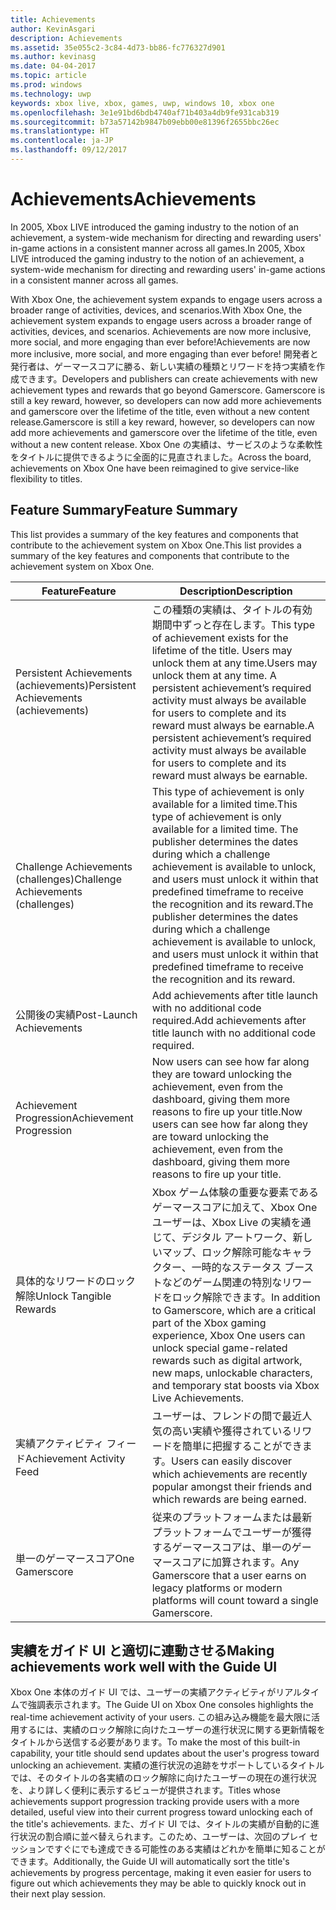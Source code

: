 ```yaml
---
title: Achievements
author: KevinAsgari
description: Achievements
ms.assetid: 35e055c2-3c84-4d73-bb86-fc776327d901
ms.author: kevinasg
ms.date: 04-04-2017
ms.topic: article
ms.prod: windows
ms.technology: uwp
keywords: xbox live, xbox, games, uwp, windows 10, xbox one
ms.openlocfilehash: 3e1e91bd6bdb4740af71b403a4db9fe931cab319
ms.sourcegitcommit: b73a57142b9847b09ebb00e81396f2655bbc26ec
ms.translationtype: HT
ms.contentlocale: ja-JP
ms.lasthandoff: 09/12/2017
---
```

# <a name="achievements"></a><span data-ttu-id="c4e6c-104">Achievements</span><span class="sxs-lookup"><span data-stu-id="c4e6c-104">Achievements</span></span>

<span data-ttu-id="c4e6c-105">In 2005, Xbox LIVE introduced the gaming industry to the notion of an achievement, a system-wide mechanism for directing and rewarding users' in-game actions in a consistent manner across all games.</span><span class="sxs-lookup"><span data-stu-id="c4e6c-105">In 2005, Xbox LIVE introduced the gaming industry to the notion of an achievement, a system-wide mechanism for directing and rewarding users' in-game actions in a consistent manner across all games.</span></span>

<span data-ttu-id="c4e6c-106">With Xbox One, the achievement system expands to engage users across a broader range of activities, devices, and scenarios.</span><span class="sxs-lookup"><span data-stu-id="c4e6c-106">With Xbox One, the achievement system expands to engage users across a broader range of activities, devices, and scenarios.</span></span> <span data-ttu-id="c4e6c-107">Achievements are now more inclusive, more social, and more engaging than ever before!</span><span class="sxs-lookup"><span data-stu-id="c4e6c-107">Achievements are now more inclusive, more social, and more engaging than ever before!</span></span> <span data-ttu-id="c4e6c-108">開発者と発行者は、ゲーマースコアに勝る、新しい実績の種類とリワードを持つ実績を作成できます。</span><span class="sxs-lookup"><span data-stu-id="c4e6c-108">Developers and publishers can create achievements with new achievement types and rewards that go beyond Gamerscore.</span></span> <span data-ttu-id="c4e6c-109">Gamerscore is still a key reward, however, so developers can now add more achievements and gamerscore over the lifetime of the title, even without a new content release.</span><span class="sxs-lookup"><span data-stu-id="c4e6c-109">Gamerscore is still a key reward, however, so developers can now add more achievements and gamerscore over the lifetime of the title, even without a new content release.</span></span> <span data-ttu-id="c4e6c-110">Xbox One の実績は、サービスのような柔軟性をタイトルに提供できるように全面的に見直されました。</span><span class="sxs-lookup"><span data-stu-id="c4e6c-110">Across the board, achievements on Xbox One have been reimagined to give service-like flexibility to titles.</span></span>

## <a name="feature-summary"></a><span data-ttu-id="c4e6c-111">Feature Summary</span><span class="sxs-lookup"><span data-stu-id="c4e6c-111">Feature Summary</span></span> ##
<span data-ttu-id="c4e6c-112">This list provides a summary of the key features and components that contribute to the achievement system on Xbox One.</span><span class="sxs-lookup"><span data-stu-id="c4e6c-112">This list provides a summary of the key features and components that contribute to the achievement system on Xbox One.</span></span>

<span data-ttu-id="c4e6c-113">Feature</span><span class="sxs-lookup"><span data-stu-id="c4e6c-113">Feature</span></span> | <span data-ttu-id="c4e6c-114">Description</span><span class="sxs-lookup"><span data-stu-id="c4e6c-114">Description</span></span>
--- | ---
<span data-ttu-id="c4e6c-115">Persistent Achievements (achievements)</span><span class="sxs-lookup"><span data-stu-id="c4e6c-115">Persistent Achievements (achievements)</span></span> | <span data-ttu-id="c4e6c-116">この種類の実績は、タイトルの有効期間中ずっと存在します。</span><span class="sxs-lookup"><span data-stu-id="c4e6c-116">This type of achievement exists for the lifetime of the title.</span></span> <span data-ttu-id="c4e6c-117">Users may unlock them at any time.</span><span class="sxs-lookup"><span data-stu-id="c4e6c-117">Users may unlock them at any time.</span></span> <span data-ttu-id="c4e6c-118">A persistent achievement’s required activity must always be available for users to complete and its reward must always be earnable.</span><span class="sxs-lookup"><span data-stu-id="c4e6c-118">A persistent achievement’s required activity must always be available for users to complete and its reward must always be earnable.</span></span>
<span data-ttu-id="c4e6c-119">Challenge Achievements (challenges)</span><span class="sxs-lookup"><span data-stu-id="c4e6c-119">Challenge Achievements (challenges)</span></span> | <span data-ttu-id="c4e6c-120">This type of achievement is only available for a limited time.</span><span class="sxs-lookup"><span data-stu-id="c4e6c-120">This type of achievement is only available for a limited time.</span></span> <span data-ttu-id="c4e6c-121">The publisher determines the dates during which a challenge achievement is available to unlock, and users must unlock it within that predefined timeframe to receive the recognition and its reward.</span><span class="sxs-lookup"><span data-stu-id="c4e6c-121">The publisher determines the dates during which a challenge achievement is available to unlock, and users must unlock it within that predefined timeframe to receive the recognition and its reward.</span></span>
<span data-ttu-id="c4e6c-122">公開後の実績</span><span class="sxs-lookup"><span data-stu-id="c4e6c-122">Post-Launch Achievements</span></span> | <span data-ttu-id="c4e6c-123">Add achievements after title launch with no additional code required.</span><span class="sxs-lookup"><span data-stu-id="c4e6c-123">Add achievements after title launch with no additional code required.</span></span>
<span data-ttu-id="c4e6c-124">Achievement Progression</span><span class="sxs-lookup"><span data-stu-id="c4e6c-124">Achievement Progression</span></span> | <span data-ttu-id="c4e6c-125">Now users can see how far along they are toward unlocking the achievement, even from the dashboard, giving them more reasons to fire up your title.</span><span class="sxs-lookup"><span data-stu-id="c4e6c-125">Now users can see how far along they are toward unlocking the achievement, even from the dashboard, giving them more reasons to fire up your title.</span></span>
<span data-ttu-id="c4e6c-126">具体的なリワードのロック解除</span><span class="sxs-lookup"><span data-stu-id="c4e6c-126">Unlock Tangible Rewards</span></span> | <span data-ttu-id="c4e6c-127">Xbox ゲーム体験の重要な要素であるゲーマースコアに加えて、Xbox One ユーザーは、Xbox Live の実績を通じて、デジタル アートワーク、新しいマップ、ロック解除可能なキャラクター、一時的なステータス ブーストなどのゲーム関連の特別なリワードをロック解除できます。</span><span class="sxs-lookup"><span data-stu-id="c4e6c-127">In addition to Gamerscore, which are a critical part of the Xbox gaming experience, Xbox One users can unlock special game-related rewards such as digital artwork, new maps, unlockable characters, and temporary stat boosts via Xbox Live Achievements.</span></span>
<span data-ttu-id="c4e6c-128">実績アクティビティ フィード</span><span class="sxs-lookup"><span data-stu-id="c4e6c-128">Achievement Activity Feed</span></span> | <span data-ttu-id="c4e6c-129">ユーザーは、フレンドの間で最近人気の高い実績や獲得されているリワードを簡単に把握することができます。</span><span class="sxs-lookup"><span data-stu-id="c4e6c-129">Users can easily discover which achievements are recently popular amongst their friends and which rewards are being earned.</span></span>
<span data-ttu-id="c4e6c-130">単一のゲーマースコア</span><span class="sxs-lookup"><span data-stu-id="c4e6c-130">One Gamerscore</span></span> | <span data-ttu-id="c4e6c-131">従来のプラットフォームまたは最新プラットフォームでユーザーが獲得するゲーマースコアは、単一のゲーマースコアに加算されます。</span><span class="sxs-lookup"><span data-stu-id="c4e6c-131">Any Gamerscore that a user earns on legacy platforms or modern platforms will count toward a single Gamerscore.</span></span>

## <a name="making-achievements-work-well-with-the-guide-ui"></a><span data-ttu-id="c4e6c-132">実績をガイド UI と適切に連動させる</span><span class="sxs-lookup"><span data-stu-id="c4e6c-132">Making achievements work well with the Guide UI</span></span> ##
<span data-ttu-id="c4e6c-133">Xbox One 本体のガイド UI では、ユーザーの実績アクティビティがリアルタイムで強調表示されます。</span><span class="sxs-lookup"><span data-stu-id="c4e6c-133">The Guide UI on Xbox One consoles highlights the real-time achievement activity of your users.</span></span> <span data-ttu-id="c4e6c-134">この組み込み機能を最大限に活用するには、実績のロック解除に向けたユーザーの進行状況に関する更新情報をタイトルから送信する必要があります。</span><span class="sxs-lookup"><span data-stu-id="c4e6c-134">To make the most of this built-in capability, your title should send updates about the user's progress toward unlocking an achievement.</span></span> <span data-ttu-id="c4e6c-135">実績の進行状況の追跡をサポートしているタイトルでは、そのタイトルの各実績のロック解除に向けたユーザーの現在の進行状況を、より詳しく便利に表示するビューが提供されます。</span><span class="sxs-lookup"><span data-stu-id="c4e6c-135">Titles whose achievements support progression tracking provide users with a more detailed, useful view into their current progress toward unlocking each of the title's achievements.</span></span> <span data-ttu-id="c4e6c-136">また、ガイド UI では、タイトルの実績が自動的に進行状況の割合順に並べ替えられます。このため、ユーザーは、次回のプレイ セッションですぐにでも達成できる可能性のある実績はどれかを簡単に知ることができます。</span><span class="sxs-lookup"><span data-stu-id="c4e6c-136">Additionally, the Guide UI will automatically sort the title's achievements by progress percentage, making it even easier for users to figure out which achievements they may be able to quickly knock out in their next play session.</span></span>
